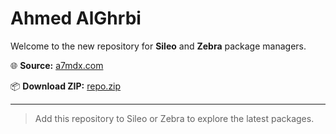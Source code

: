# Ahmed AlGhrbi

Welcome to the new repository for **Sileo** and **Zebra** package managers.

🌐 **Source:** [a7mdx.com](https://a7mdx.com)

📦 **Download ZIP:** [repo.zip](https://github.com/re4yo/re4yo.github.io/releases/download/repo/repo.zip)

---

> Add this repository to Sileo or Zebra to explore the latest packages.
